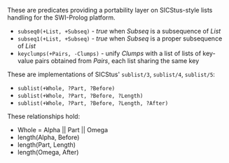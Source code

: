 These are predicates providing a portability layer on SICStus-style lists handling for the SWI-Prolog platform.  

- `subseq0(+List, +Subseq)` - *true* when *Subseq* is a subsequence of *List*  
- `subseq1(+List, +Subseq)` - *true* when *Subseq* is a proper subsequence of *List*  
- `keyclumps(+Pairs, -Clumps)` - unify *Clumps* with a list of lists of key-value pairs obtained from *Pairs*, each list sharing the same key
  
These are implementations of SICStus' `sublist/3`, `sublist/4`, `sublist/5`: 
  
- `sublist(+Whole, ?Part, ?Before)`
- `sublist(+Whole, ?Part, ?Before, ?Length)` 
- `sublist(+Whole, ?Part, ?Before, ?Length, ?After)`  

These relationships hold:  
* Whole = Alpha || Part || Omega  
* length(Alpha, Before)  
* length(Part, Length)  
* length(Omega, After)  

